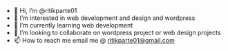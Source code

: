 - 👋 Hi, I’m @ritikparte01
- 👀 I’m interested in web development and design and wordpress
- 🌱 I’m currently learning web development
- 💞️ I’m looking to collaborate on wordpress project or web design projects
- 📫 How to reach me email me @ ritikparte01@gmail.com

<!---
ritikparte01/ritikparte01 is a ✨ special ✨ repository because its `README.md` (this file) appears on your GitHub profile.
You can click the Preview link to take a look at your changes.
--->
